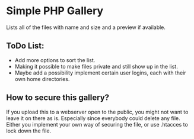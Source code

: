 # Simple PHP Gallery
Lists all of the files with name and size and a preview if available.

## ToDo List:
* Add more options to sort the list.
* Making it possible to make files private and still show up in the list.
* Maybe add a possibility implement certain user logins, each with their own home directories. 
## How to secure this gallery?
If you upload this to a webserver open to the public, you might not want to leave it on there as is. Especially since everybody could delete any file. Either you implement your own way of securing the file, or use .htacces to lock down the file.
